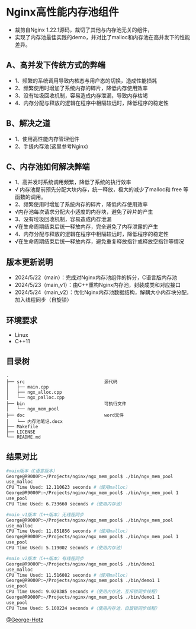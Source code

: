 # Nginx高性能内存池组件
* 裁剪自Nginx 1.22.1源码，裁切了其他与内存池无关的组件，
* 实现了内存池最佳实践的demo，并对比了malloc和内存池在高并发下的性能差异。

## A、高并发下传统方式的弊端
* 1、频繁的系统调用导致内核态与用户态的切换，造成性能损耗
* 2、频繁使用时增加了系统内存的碎片，降低内存使用效率
* 3、没有垃圾回收机制，容易造成内存泄漏，导致内存枯竭
* 4、内存分配与释放的逻辑在程序中相隔较远时，降低程序的稳定性

## B、解决之道
* 1、使用高性能内存管理组件
* 2、手搓内存池(这里参考Nginx)

## C、内存池如何解决弊端
* 1、高并发时系统调用频繁，降低了系统的执行效率
* √ 内存池提前预先分配大块内存，统一释放，极大的减少了malloc和 free 等函数的调用。
* 2、频繁使用时增加了系统内存的碎片，降低内存使用效率
* √内存池每次请求分配大小适度的内存块，避免了碎片的产生
* 3、没有垃圾回收机制，容易造成内存泄漏
* √在生命周期结束后统一释放内存，完全避免了内存泄露的产生
* 4、内存分配与释放的逻辑在程序中相隔较远时，降低程序的稳定性
* √在生命周期结束后统一释放内存，避免重复释放指针或释放空指针等情况


## 版本更新说明
* 2024/5/22（main）：完成对Nginx内存池组件的拆分，C语言版内存池
* 2024/5/23（main_v1）：由C++重构Nginx内存池，封装成类和对应接口
* 2024/5/24（main_v2）：优化Nginx内存池数据结构，解耦大小内存块分配，加入线程同步（自旋锁）


## 环境要求
* Linux
* C++11

## 目录树
```
.
├── src                              源代码
│   ├── main.cpp
│   ├── ngx_alloc.cpp
│   └── ngx_palloc.cpp
├── bin                              可执行文件
│   └── ngx_mem_pool
├── doc                              word文件
│   └── 内存池笔记.docx
├── Makefile
├── LICENSE
└── README.md
```


## 结果对比

```bash
#main版本（C语言版本）
George@R9000P:~/Projects/nginx/ngx_mem_pool$ ./bin/ngx_mem_pool 
use_malloc
CPU Time Used: 12.110623 seconds #（使用malloc） 
George@R9000P:~/Projects/nginx/ngx_mem_pool$ ./bin/ngx_mem_pool 1
use_pool
CPU Time Used: 6.733660 seconds #（使用内存池） 

#main_v1版本（C++版本）无线程同步
George@R9000P:~/Projects/nginx/ngx_mem_pool$ ./bin/ngx_mem_pool 
use_malloc
CPU Time Used: 11.851856 seconds #（使用malloc） 
George@R9000P:~/Projects/nginx/ngx_mem_pool$ ./bin/ngx_mem_pool 1
use_pool
CPU Time Used: 5.119002 seconds #（使用内存池） 

#main_v2版本（C++版本）有线程同步
George@R9000P:~/Projects/nginx/ngx_mem_pool$ ./bin/demo1 
use_malloc
CPU Time Used: 11.516082 seconds #（使用malloc）       
George@R9000P:~/Projects/nginx/ngx_mem_pool$ ./bin/demo1 1
use_pool
CPU Time Used: 9.020385 seconds #（使用内存池，互斥锁同步线程）
George@R9000P:~/Projects/nginx/ngx_mem_pool$ ./bin/demo1 1
use_pool
CPU Time Used: 5.100224 seconds #（使用内存池，自旋锁同步线程）
```


[@George-Hotz](https://github.com/George-Hotz/Nginx_Memory_Pool)
